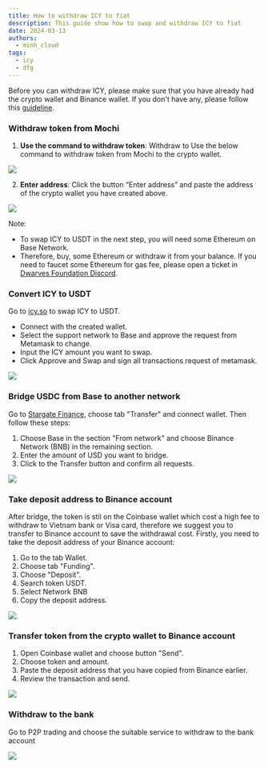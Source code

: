 ```yaml
---
title: How to withdraw ICY to fiat
description: This guide show how to swap and withdraw ICY to fiat
date: 2024-03-13
authors:
  - minh_cloud
tags:
  - icy
  - dfg
---
```


Before you can withdraw ICY, please make sure that you have already had the crypto wallet and Binance wallet. If you don't have any, please follow this [guideline](https://memo.d.foundation/playbook/community/how-to-setup-crypto-wallet-to-withdraw-icy/).

### Withdraw token from Mochi

1. **Use the command to withdraw token**: Withdraw to Use the below command to withdraw token from Mochi to the crypto wallet.

![](assets/how-to-withdraw-icy-1.webp)

2. **Enter address**: Click the button “Enter address” and paste the address of the crypto wallet you have created above.

![](assets/how-to-withdraw-icy-2.webp)

Note:

- To swap ICY to USDT in the next step, you will need some Ethereum on Base Network.
- Therefore, buy, some Ethereum or withdraw it from your balance. If you need to faucet some Ethereum for gas fee, please open a ticket in [Dwarves Foundation Discord](https://discord.gg/dfoundation).

### Convert ICY to USDT

Go to [icy.so](https://icy.so/) to swap ICY to USDT.

- Connect with the created wallet.
- Select the support network to Base and approve the request from Metamask to change.
- Input the ICY amount you want to swap.
- Click Approve and Swap and sign all transactions request of metamask.

![](assets/how-to-withdraw-icy_clean-shot-2024-03-22-at-11-19-23-2x.webp)

### Bridge USDC from Base to another network

Go to [Stargate Finance](https://stargate.finance/transfer), choose tab "Transfer" and connect wallet. Then follow these steps:

1. Choose Base in the section "From network" and choose Binance Network (BNB) in the remaining section.
2. Enter the amount of USD you want to bridge.
3. Click to the Transfer button and confirm all requests.

![](assets/how-to-withdraw-icy_clean-shot-2024-03-22-at-17-52-07-2x.webp)

### Take deposit address to Binance account

After bridge, the token is stil on the Coinbase wallet which cost a high fee to withdraw to Vietnam bank or Visa card, therefore we suggest you to transfer to Binance account to save the withdrawal cost. Firstly, you need to take the deposit address of your Binance account:

1. Go to the tab Wallet.
2. Choose tab "Funding".
3. Choose "Deposit".
4. Search token USDT.
5. Select Network BNB
6. Copy the deposit address.

![](assets/how-to-withdraw-icy-5.webp)

### Transfer token from the crypto wallet to Binance account

1. Open Coinbase wallet and choose button "Send".
2. Choose token and amount.
3. Paste the deposit address that you have copied from Binance earlier.
4. Review the transaction and send.

![](assets/how-to-withdraw-icy-6.webp)

### Withdraw to the bank

Go to P2P trading and choose the suitable service to withdraw to the bank account

![](assets/how-to-withdraw-icy-20240313145106740.webp)
